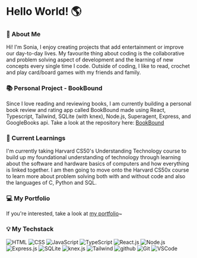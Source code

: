 # Hello World! 🌎

### 🙋 About Me
Hi! I'm Sonia, I enjoy creating projects that add entertainment or improve our day-to-day lives. My favourite thing about coding is the collaborative and problem solving aspect of development and the learning of new concepts every single time I code. Outside of coding, I like to read, crochet and play card/board games with my friends and family.

### 📚 Personal Project - BookBound 
Since I love reading and reviewing books, I am currently building a personal book review and rating app called BookBound made using React, Typescript, Tailwind, SQLite (with knex), Node.js, Superagent, Express, and GoogleBooks api. Take a look at the repository here: [BookBound](https://github.com/sonia-huynh/BookBound)

### 🧠 Current Learnings 
I'm currently taking Harvard CS50's Understanding Technology course to build up my foundational understanding of technology through learning about the software and hardware basics of computers and how everything is linked together. I am then going to move onto the Harvard CS50x course to learn more about problem solving both with and without code and also the languages of C, Python and SQL.  

### 💻 My Portfolio
If you're interested, take a look at [my portfolio](https://sonia-huynh.github.io/)~

### 💡 My Techstack
![HTML](https://img.shields.io/badge/HTML-07405E?style=flat-square&logo=html5)
![CSS](https://img.shields.io/badge/CSS-07405E?&style=flat-square&logo=css3)
![JavaScript](https://img.shields.io/badge/JavaScript-07405E?style=flat-square&logo=javascript)
![TypeScript](https://img.shields.io/badge/TypeScript-07405E?style=flat-square&logo=typescript)
![React.js](https://img.shields.io/badge/React-07405E?style=flat-square&logo=react)
![Node.js](https://img.shields.io/badge/Node.js-07405E?style=flat-square&logo=node.js)
![Express.js](https://img.shields.io/badge/Express-07405E?style=flat-square&logo=express)
![SQLite](https://img.shields.io/badge/SQLite-07405E?style=flat-square&logo=sqlite)
![knex.js](https://img.shields.io/badge/knex.js-07405E?style=flat-square&logo=knexdotjs)
![Tailwind](https://img.shields.io/badge/Tailwind%20CSS-07405E?style=flat-square&logo=tailwindcss)
![github](https://img.shields.io/badge/GitHub-07405E?style=flat-square&logo=GitHub)
![Git](https://img.shields.io/badge/Git-07405E?style=flat-square&logo=Git)
![VSCode](https://img.shields.io/badge/Vscode-07405E?style=flat-square&logo=visualstudiocode)
